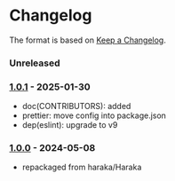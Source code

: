 # Changelog

The format is based on [Keep a Changelog](https://keepachangelog.com/).

### Unreleased

### [1.0.1] - 2025-01-30

- doc(CONTRIBUTORS): added
- prettier: move config into package.json
- dep(eslint): upgrade to v9

### [1.0.0] - 2024-05-08

- repackaged from haraka/Haraka

[1.0.0]: https://github.com/haraka/haraka-plugin-esets/releases/tag/v1.0.0
[1.0.1]: https://github.com/haraka/haraka-plugin-esets/releases/tag/1.0.1
